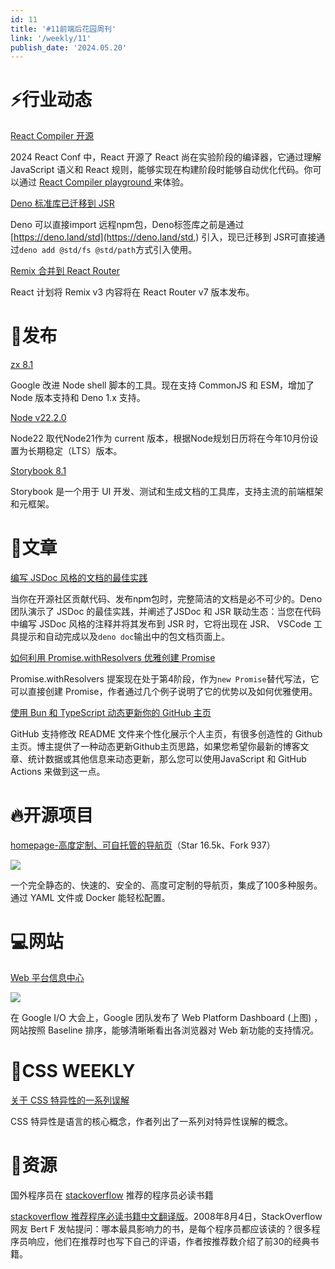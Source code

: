 ```yaml
---
id: 11
title: '#11前端后花园周刊'
link: '/weekly/11'
publish_date: '2024.05.20'
---
```

# ⚡️行业动态

[React Compiler 开源](https://react.dev/learn/react-compiler)

2024 React Conf 中，React 开源了 React 尚在实验阶段的编译器，它通过理解 JavaScript 语义和 React 规则，能够实现在构建阶段时能够自动优化代码。你可以通过 [React Compiler playground ](https://playground.react.dev/#N4Igzg9grgTgxgUxALhAgHgBwjALgAgBMEAzAQygBsCSoA7OXASwjvwFkBPAQU0wAoAlPmAAdNvhgJcsNgB5CTAG4A+ABIJKlCPgDqOSoTkB6RaoDc4gL7iQVoA)来体验。

[Deno 标准库已迁移到 JSR](https://deno.com/blog/std-on-jsr)

Deno 可以直接import 远程npm包，Deno标签库之前是通过 [https://deno.land/std](https://deno.land/std,) 引入，现已迁移到 JSR可直接通过`deno add @std/fs @std/path`方式引入使用。

[Remix 合并到 React Router](https://remix.run/blog/merging-remix-and-react-router)

React 计划将 Remix v3 内容将在 React Router v7 版本发布。

# 📆发布

[zx 8.1](https://github.com/google/zx/releases/tag/8.1.0)

Google 改进 Node shell 脚本的工具。现在支持 CommonJS 和 ESM，增加了 Node 版本支持和 Deno 1.x 支持。

[Node v22.2.0](https://nodejs.org/en/blog/release/v22.2.0)

Node22 取代Node21作为 current 版本，根据Node规划日历将在今年10月份设置为长期稳定（LTS）版本。

[Storybook 8.1](https://github.com/storybookjs/storybook/releases/tag/v8.1.0)

Storybook 是一个用于 UI 开发、测试和生成文档的工具库，支持主流的前端框架和元框架。

# 📒文章

[编写 JSDoc 风格的文档的最佳实践](https://deno.com/blog/document-javascript-package)

当你在开源社区贡献代码、发布npm包时，完整简洁的文档是必不可少的。Deno 团队演示了 JSDoc 的最佳实践，并阐述了JSDoc 和 JSR 联动生态：当您在代码中编写 JSDoc 风格的注释并将其发布到 JSR 时，它将出现在 JSR、 VSCode 工具提示和自动完成以及`deno doc`输出中的包文档页面上。

[如何利用 ](https://2ality.com/2024/05/proposal-promise-with-resolvers.html)[Promise.withResolvers ](https://2ality.com/2024/05/proposal-promise-with-resolvers.html)[优雅创建 Promise](https://2ality.com/2024/05/proposal-promise-with-resolvers.html)

Promise.withResolvers 提案现在处于第4阶段，作为`new Promise`替代写法，它可以直接创建 Promise，作者通过几个例子说明了它的优势以及如何优雅使用。

[使用 Bun 和 TypeScript 动态更新你的 GitHub 主页](https://tduyng.github.io/blog/dynamic-github-profile-with-bun-typescript/)

GitHub 支持修改 README 文件来个性化展示个人主页，有很多创造性的 Github 主页。博主提供了一种动态更新Github主页思路，如果您希望你最新的博客文章、统计数据或其他信息来动态更新，那么您可以使用JavaScript 和 GitHub Actions 来做到这一点。

# 🔥开源项目

[homepage-高度定制、可自托管的导航页](https://github.com/gethomepage/homepage)（Star 16.5k、Fork 937）

![](https://s2.loli.net/2024/05/19/bV9t7WpQeiYdhAv.png)

一个完全静态的、快速的、安全的、高度可定制的导航页，集成了100多种服务。通过 YAML 文件或 Docker 能轻松配置。

# 💻网站

[Web 平台信息中心](https://webstatus.dev/)

![](https://s2.loli.net/2024/05/19/QJK281SPu7r4awe.png)

在 Google I/O 大会上，Google 团队发布了 Web Platform Dashboard (上图) ，网站按照 Baseline 排序，能够清晰晰看出各浏览器对 Web 新功能的支持情况。

# 🌅CSS WEEKLY

[关于 CSS 特异性的一系列误解](https://www.bram.us/2024/05/05/misconceptions-about-css-specificity/)

CSS 特异性是语言的核心概念，作者列出了一系列对特异性误解的概念。

# 💎资源

国外程序员在 [stackoverflow](http://stackoverflow.com/questions/1711/what-is-the-single-most-influential-book-every-programmer-should-read/1713%231713) 推荐的程序员必读书籍

[stackoverflow 推荐程序必读书籍中文翻译版](https://justjavac.com/other/2012/05/15/qualified-programmer-should-read-what-books.html)。2008年8月4日，StackOverflow 网友 Bert F 发帖提问：哪本最具影响力的书，是每个程序员都应该读的？很多程序员响应，他们在推荐时也写下自己的评语，作者按推荐数介绍了前30的经典书籍。